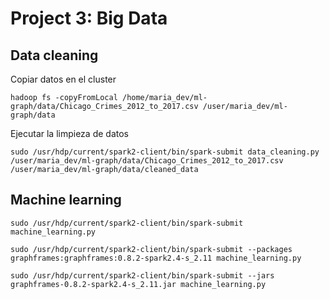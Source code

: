 # Project 3: Big Data

## Data cleaning
Copiar datos en el cluster
```
hadoop fs -copyFromLocal /home/maria_dev/ml-graph/data/Chicago_Crimes_2012_to_2017.csv /user/maria_dev/ml-graph/data
```
Ejecutar la limpieza de datos
```
sudo /usr/hdp/current/spark2-client/bin/spark-submit data_cleaning.py /user/maria_dev/ml-graph/data/Chicago_Crimes_2012_to_2017.csv /user/maria_dev/ml-graph/data/cleaned_data
```

## Machine learning
```
sudo /usr/hdp/current/spark2-client/bin/spark-submit machine_learning.py
```
```
sudo /usr/hdp/current/spark2-client/bin/spark-submit --packages graphframes:graphframes:0.8.2-spark2.4-s_2.11 machine_learning.py
```
```
sudo /usr/hdp/current/spark2-client/bin/spark-submit --jars graphframes-0.8.2-spark2.4-s_2.11.jar machine_learning.py
```